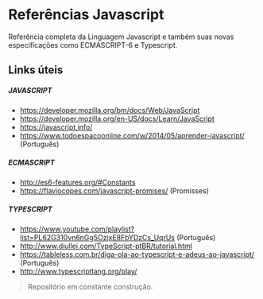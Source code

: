 # Referências Javascript  

Referência completa da Linguagem Javascript e também suas novas especificações como ECMASCRIPT-6 e Typescript. 

## Links úteis
##### JAVASCRIPT
* https://developer.mozilla.org/bm/docs/Web/JavaScript
* https://developer.mozilla.org/en-US/docs/Learn/JavaScript
* https://javascript.info/
* https://www.todoespacoonline.com/w/2014/05/aprender-javascript/ (Português)
##### ECMASCRIPT
* http://es6-features.org/#Constants
* https://flaviocopes.com/javascript-promises/ (Promisses)
##### TYPESCRIPT
* https://www.youtube.com/playlist?list=PL62G310vn6nGg5OzjxE8FbYDzCs_UqrUs (Português)
* http://www.diullei.com/TypeScript-ptBR/tutorial.html
* https://tableless.com.br/diga-ola-ao-typescript-e-adeus-ao-javascript/ (Português)
* http://www.typescriptlang.org/play/

> Repositório em constante construção.
